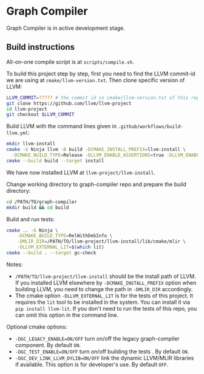 # Graph Compiler
Graph Compiler is in active development stage.

## Build instructions

All-on-one compile script is at `scripts/compile.sh`.

To build this project step by step, first you need to find the LLVM commit-id we are using at `cmake/llvm-version.txt`. Then clone specific version of LLVM:

```bash
LLVM_COMMIT=????? # the commit id in cmake/llvm-version.txt of this repo
git clone https://github.com/llvm/llvm-project
cd llvm-project
git checkout $LLVM_COMMIT
```

Build LLVM with the command lines given in `.github/workflows/build-llvm.yml`:

```bash
mkdir llvm-install
cmake -G Ninja llvm -B build -DCMAKE_INSTALL_PREFIX=llvm-install \
  -DCMAKE_BUILD_TYPE=Release -DLLVM_ENABLE_ASSERTIONS=true -DLLVM_ENABLE_PROJECTS="mlir" -DLLVM_TARGETS_TO_BUILD="X86" -DLLVM_INSTALL_UTILS=true -DCMAKE_EXPORT_COMPILE_COMMANDS=ON -DLLVM_INSTALL_GTEST=ON
cmake --build build --target install
```

We have now installed LLVM at `llvm-project/llvm-install`.

Change working directory to graph-compiler repo and prepare the build directory:

```bash
cd /PATH/TO/graph-compiler
mkdir build && cd build
```

Build and run tests:

```bash
cmake .. -G Ninja \
    -DCMAKE_BUILD_TYPE=RelWithDebInfo \
    -DMLIR_DIR=/PATH/TO/llvm-project/llvm-install/lib/cmake/mlir \
    -DLLVM_EXTERNAL_LIT=$(which lit)
cmake --build . --target gc-check
```

Notes:
 * `/PATH/TO/llvm-project/llvm-install` should be the install path of LLVM. If you installed LLVM elsewhere by `-DCMAKE_INSTALL_PREFIX` option when building LLVM, you need to change the path in `-DMLIR_DIR` accordingly.
 *  The cmake option `-DLLVM_EXTERNAL_LIT` is for the tests of this project. It requires the `lit` tool to be installed in the system. You can install it via `pip install llvm-lit`. If you don't need to run the tests of this repo, you can omit this option in the command line.

Optional cmake options:
 * `-DGC_LEGACY_ENABLE=ON/OFF` turn on/off the legacy graph-compiler component. By default `ON`.
 * `-DGC_TEST_ENABLE=ON/OFF` turn on/off building the tests . By default `ON`.
 * `-DGC_DEV_LINK_LLVM_DYLIB=ON/OFF` link the dynamic LLVM/MLIR libraries if available. This option is for developer's use. By default `OFF`.

